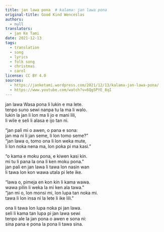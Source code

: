 ```yaml
---
title: jan lawa pona  # kalama: jan lawa pona
original-title: Good Kind Wenceslas
authors:
  - null
translators:
  - jan Ke Tami
date: 2021-12-13
tags:
  - translation
  - song
  - lyrics
  - folk song
  - christmas
  - carol
license: CC BY 4.0
sources:
  - https://janketami.wordpress.com/2021/12/13/kalama-jan-lawa-pona/
  - https://www.youtube.com/watch?v=6Qg5PYE_8qI
---
```


jan lawa Wasa pona li lukin e ma lete.  \
tenpo suno sewi nanpa tu la ma li walo.  \
lukin la jan li lon ma li jo e mani lili,  \
li wile e seli li alasa e ijo tan ni.

“jan pali mi o awen, o pana e sona:  \
jan ma ni li jan seme, li lon tomo seme?”  \
“jan lawa o, tomo ona li lon weka mute,  \
li lon noka nena ma, lon poka pi ma kasi.”

“o kama e moku pona, e kiwen kasi kin.  \
mi tu li pana la ona li ken moku pona.”  \
jan pali en jan lawa li tawa lon nasin wan  \
li tawa lon kon wawa utala pi lete ike.

“lawa o, pimeja en kon kin li kama wawa.  \
wawa pilin li weka la mi ken ala tawa.”  \
“jan mi o, lon monsi mi, lon lupa tan noka mi.  \
tawa li lon insa ni la lete li ike lili.”

ona li tawa lon lupa noka pi jan lawa.  \
seli li kama tan lupa pi jan lawa sewi  \
tenpo ale la jan pona o awen e sona ni:  \
sina pana e pona la pona li tawa sina.
